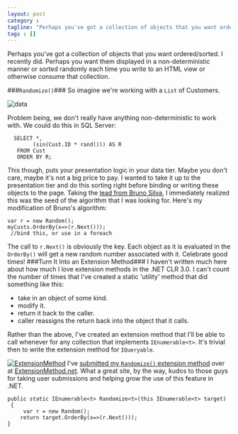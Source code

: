 ```yaml
---
layout: post
category : 
tagline: "Perhaps you've got a collection of objects that you want ordered/sorted. I recently did. Perhaps you"
tags : []
---
```


Perhaps you've got a collection of objects that you want ordered/sorted. I recently did. Perhaps you want them displayed in a non-deterministic manner or sorted randomly each time you write to an HTML view or otherwise consume that collection.  

###`Randomize()`###
So imagine we're working with a `List` of Customers.

![data](img/data_thumb.png)

Problem being, we don't really have anything non-deterministic to work with. We could do this in SQL Server:

      SELECT *,
	        (sin(Cust.ID * rand())) AS R
	   FROM Cust
	   ORDER BY R;
  
  
This though, puts your presentation logic in your data tier. Maybe you don't care, maybe it's not a big price to pay. I wanted to take it up to the presentation tier and do this sorting right before binding or writing these objects to the page.
Taking the [lead from Bruno Silva](http://brunosilva.net/list-random-order-in-net-using-linq/534/), I immediately realized this was the seed of the algorithm that I was looking for. Here's my modification of Bruno's algorithm:
  
    var r = new Random();
    myCusts.OrderBy(x=>(r.Next())); 
	 //bind this, or use in a foreach
  
The call to `r.Next()` is obviously the key. Each object as it is evaluated in the `OrderBy()` will get a new random number associated with it. Celebrate good times! 
###Turn It Into an Extension Method###
I haven't written much here about how much I love extension methods in the .NET CLR 3.0. I can't count the number of times that I've created a static 'utility' method that did something like this:

* take in an object of some kind. 
* modify it. 
* return it back to the caller. 
* caller reassigns the return back into the object that it calls. 

Rather than the above, I've created an extension method that I'll be able to call whenever for any collection that implements `IEnumerable<t>`. It's trivial then to write the extension method for `IQueryable`.
  
[![ExtensionMethod](img/ExtensionMethod_thumb.png)](http://www.extensionmethod.net) I've [submitted my `Randomize()` extension method](http://extensionmethod.net/Details.aspx?ID=236) over at [ExtensionMethod.net](http://www.ExtensionMethod.net). What a great site, by the way, kudos to those guys for taking user submissions and helping grow the use of this feature in .NET.

  
    public static IEnumerable<t> Randomize<t>(this IEnumerable<t> target)      
	 {       
	     var r = new Random();
        return target.OrderBy(x=>(r.Next()));
    }   